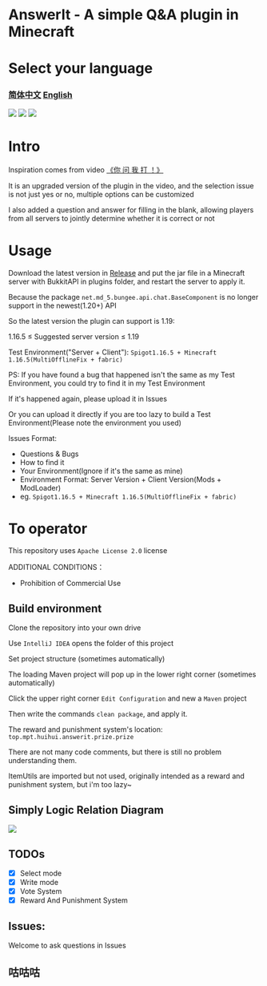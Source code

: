 # AnswerIt - A simple Q&A plugin in Minecraft

# Select your language

<h3><a href=".\README.md">简体中文</a> <a href=".\README_EN.md">English</a></h3>

![](https://img.shields.io/badge/Spigot%2FPaper-1.13%2B-orange)
![](https://img.shields.io/github/license/MinecraftProgrammingTeam/AnswerIt)
![](https://img.shields.io/badge/made%20in-MPT-important)

# Intro

Inspiration comes from video [《你 问 我 打 ！》](https://www.bilibili.com/video/BV13V4y1W7X6/)

It is an upgraded version of the plugin in the video, and the selection issue is not just yes or no, multiple options can be customized

I also added a question and answer for filling in the blank, allowing players from all servers to jointly determine whether it is correct or not

# Usage

Download the latest version in [Release](https://github.com/MinecraftProgrammingTeam/AnswerIt/releases/latest) and put the jar file in a Minecraft server with BukkitAPI in plugins folder, and restart the server to apply it.

Because the package `net.md_5.bungee.api.chat.BaseComponent` is no longer support in the newest(1.20+) API

So the latest version the plugin can support is 1.19:

1.16.5 ≤ Suggested server version ≤ 1.19

Test Environment("Server + Client"):  `Spigot1.16.5 + Minecraft 1.16.5(MultiOfflineFix + fabric)`

PS: If you have found a bug that happened isn't the same as my Test Environment, you could try to find it in my Test Environment

If it's happened again, please upload it in Issues

Or you can upload it directly if you are too lazy to build a Test Environment(Please note the environment you used)

Issues Format:
- Questions & Bugs
- How to find it
- Your Environment(Ignore if it's the same as mine)
- Environment Format: Server Version + Client Version(Mods + ModLoader)
- eg. `Spigot1.16.5 + Minecraft 1.16.5(MultiOfflineFix + fabric)`

# To operator

This repository uses  `Apache License 2.0` license

ADDITIONAL CONDITIONS：

- Prohibition of Commercial Use

## Build environment

Clone the repository into your own drive

Use `IntelliJ IDEA` opens the folder of this project

Set project structure (sometimes automatically)

The loading Maven project will pop up in the lower right corner (sometimes automatically)

Click the upper right corner `Edit Configuration` and new a `Maven` project

Then write the commands `clean package`, and apply it.

The reward and punishment system's location: `top.mpt.huihui.answerit.prize.prize`

There are not many code comments, but there is still no problem understanding them.

ItemUtils are imported but not used, originally intended as a reward and punishment system, but i'm too lazy~

## Simply Logic Relation Diagram

![](https://user-images.githubusercontent.com/64721484/214585912-42e1b229-573d-4269-adc0-1c85048b9b98.png)


## TODOs

- [x] Select mode 
- [x] Write mode 
- [x] Vote System
- [x] Reward And Punishment System

## Issues:

Welcome to ask questions in Issues

## 咕咕咕

